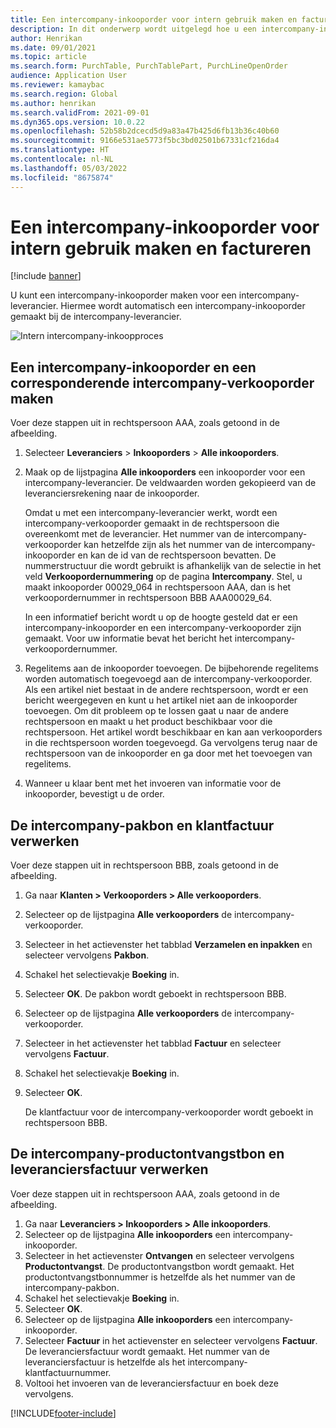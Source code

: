 ```yaml
---
title: Een intercompany-inkooporder voor intern gebruik maken en factureren
description: In dit onderwerp wordt uitgelegd hoe u een intercompany-inkooporder voor intern gebruik maakt
author: Henrikan
ms.date: 09/01/2021
ms.topic: article
ms.search.form: PurchTable, PurchTablePart, PurchLineOpenOrder
audience: Application User
ms.reviewer: kamaybac
ms.search.region: Global
ms.author: henrikan
ms.search.validFrom: 2021-09-01
ms.dyn365.ops.version: 10.0.22
ms.openlocfilehash: 52b58b2dcecd5d9a83a47b425d6fb13b36c40b60
ms.sourcegitcommit: 9166e531ae5773f5bc3bd02501b67331cf216da4
ms.translationtype: HT
ms.contentlocale: nl-NL
ms.lasthandoff: 05/03/2022
ms.locfileid: "8675874"
---
```

# <a name="create-and-invoice-an-intercompany-purchase-order-for-internal-use"></a>Een intercompany-inkooporder voor intern gebruik maken en factureren

[!include [banner](../../includes/banner.md)]

U kunt een intercompany-inkooporder maken voor een intercompany-leverancier. Hiermee wordt automatisch een intercompany-inkooporder gemaakt bij de intercompany-leverancier.

![Intern intercompany-inkoopproces](media/intercompanypurchaseprocess.png)

## <a name="create-an-intercompany-purchase-order-and-a-corresponding-intercompany-sales-order"></a>Een intercompany-inkooporder en een corresponderende intercompany-verkooporder maken

Voer deze stappen uit in rechtspersoon AAA, zoals getoond in de afbeelding.

1. Selecteer **Leveranciers** \> **Inkooporders** \> **Alle inkooporders**.
1. Maak op de lijstpagina **Alle inkooporders** een inkooporder voor een intercompany-leverancier. De veldwaarden worden gekopieerd van de leveranciersrekening naar de inkooporder.

    Omdat u met een intercompany-leverancier werkt, wordt een intercompany-verkooporder gemaakt in de rechtspersoon die overeenkomt met de leverancier. Het nummer van de intercompany-verkooporder kan hetzelfde zijn als het nummer van de intercompany-inkooporder en kan de id van de rechtspersoon bevatten. De nummerstructuur die wordt gebruikt is afhankelijk van de selectie in het veld **Verkoopordernummering** op de pagina **Intercompany**. Stel, u maakt inkooporder 00029\_064 in rechtspersoon AAA, dan is het verkoopordernummer in rechtspersoon BBB AAA00029\_64.

    In een informatief bericht wordt u op de hoogte gesteld dat er een intercompany-inkooporder en een intercompany-verkooporder zijn gemaakt. Voor uw informatie bevat het bericht het intercompany-verkoopordernummer.

1. Regelitems aan de inkooporder toevoegen. De bijbehorende regelitems worden automatisch toegevoegd aan de intercompany-verkooporder. Als een artikel niet bestaat in de andere rechtspersoon, wordt er een bericht weergegeven en kunt u het artikel niet aan de inkooporder toevoegen. Om dit probleem op te lossen gaat u naar de andere rechtspersoon en maakt u het product beschikbaar voor die rechtspersoon. Het artikel wordt beschikbaar en kan aan verkooporders in die rechtspersoon worden toegevoegd. Ga vervolgens terug naar de rechtspersoon van de inkooporder en ga door met het toevoegen van regelitems.
1. Wanneer u klaar bent met het invoeren van informatie voor de inkooporder, bevestigt u de order.

## <a name="process-the-intercompany-packing-slip-and-customer-invoice"></a>De intercompany-pakbon en klantfactuur verwerken

Voer deze stappen uit in rechtspersoon BBB, zoals getoond in de afbeelding.

1. Ga naar **Klanten \> Verkooporders \> Alle verkooporders**.
1. Selecteer op de lijstpagina **Alle verkooporders** de intercompany-verkooporder.
1. Selecteer in het actievenster het tabblad **Verzamelen en inpakken** en selecteer vervolgens **Pakbon**.
1. Schakel het selectievakje **Boeking** in.
1. Selecteer **OK**. De pakbon wordt geboekt in rechtspersoon BBB.
1. Selecteer op de lijstpagina **Alle verkooporders** de intercompany-verkooporder.
1. Selecteer in het actievenster het tabblad **Factuur** en selecteer vervolgens **Factuur**.
1. Schakel het selectievakje **Boeking** in.
1. Selecteer **OK**.

    De klantfactuur voor de intercompany-verkooporder wordt geboekt in rechtspersoon BBB.

## <a name="process-the-intercompany-product-receipt-and-vendor-invoice"></a>De intercompany-productontvangstbon en leveranciersfactuur verwerken

Voer deze stappen uit in rechtspersoon AAA, zoals getoond in de afbeelding.

1. Ga naar **Leveranciers \> Inkooporders \> Alle inkooporders**.
1. Selecteer op de lijstpagina **Alle inkooporders** een intercompany-inkooporder.
1. Selecteer in het actievenster **Ontvangen** en selecteer vervolgens **Productontvangst**. De productontvangstbon wordt gemaakt. Het productontvangstbonnummer is hetzelfde als het nummer van de intercompany-pakbon.
1. Schakel het selectievakje **Boeking** in.
1. Selecteer **OK**.
1. Selecteer op de lijstpagina **Alle inkooporders** een intercompany-inkooporder.
1. Selecteer **Factuur** in het actievenster en selecteer vervolgens **Factuur**. De leveranciersfactuur wordt gemaakt. Het nummer van de leveranciersfactuur is hetzelfde als het intercompany-klantfactuurnummer.
1. Voltooi het invoeren van de leveranciersfactuur en boek deze vervolgens.

[!INCLUDE[footer-include](../../includes/footer-banner.md)]

